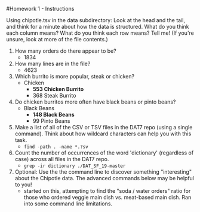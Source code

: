 #Homework 1 - Instructions

Using chipotle.tsv in the data subdirectory:
Look at the head and the tail, and think for a minute about how the data is structured. What do you think each column means? What do you think each row means? Tell me! (If you're unsure, look at more of the file contents.)

1. How many orders do there appear to be?
	* 1834
2. How many lines are in the file?
	* 4623
3. Which burrito is more popular, steak or chicken?
	* Chicken
		* __553 Chicken Burrito__
		* 368 Steak Burrito
4. Do chicken burritos more often have black beans or pinto beans?
	* Black Beans
		* __148 Black Beans__
		* 99 Pinto Beans
5. Make a list of all of the CSV or TSV files in the DAT7 repo (using a single command). Think about how wildcard characters can help you with this task.
	* `find -path . -name *.?sv`
6. Count the number of occurrences of the word 'dictionary' (regardless of case) across all files in the DAT7 repo.
	* `grep -ir dictionary ./DAT_SF_19-master`
7. Optional: Use the the command line to discover something "interesting" about the Chipotle data. The advanced commands below may be helpful to you!
	* started on this, attempting to find the "soda / water orders" ratio for those who ordered veggie main dish vs. meat-based main dish.  Ran into some command line limitations.